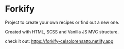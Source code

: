 # Forkify

Project to create your own recipes or find out a new one.

Created with HTML, SCSS and Vanilla JS MVC structure.

check it out: https://forkify-celsolorensatto.netlify.app
